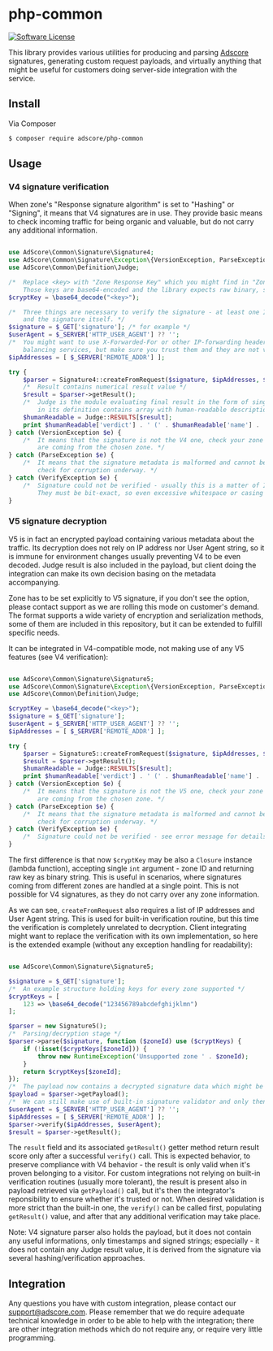 # php-common

[![Software License](https://img.shields.io/badge/license-MIT-brightgreen.svg?style=flat-square)](LICENSE.md)

This library provides various utilities for producing and parsing [Adscore](https://adscore.com) signatures, generating custom request payloads, and
virtually anything that might be useful for customers doing server-side integration with the service.

## Install

Via Composer

``` bash
$ composer require adscore/php-common
```

## Usage

### V4 signature verification

When zone's "Response signature algorithm" is set to "Hashing" or "Signing", it means that V4 signatures are in use. They provide basic means to check
incoming traffic for being organic and valuable, but do not carry any additional information.

``` php

use AdScore\Common\Signature\Signature4;
use AdScore\Common\Signature\Exception\{VersionException, ParseException, VerifyException};
use AdScore\Common\Definition\Judge;

/*  Replace <key> with "Zone Response Key" which you might find in "Zone Encryption" page for given zone. 
    Those keys are base64-encoded and the library expects raw binary, so we need to decode it now. */
$cryptKey = \base64_decode("<key>");

/*  Three things are necessary to verify the signature - at least one IP address, User Agent string 
    and the signature itself. */
$signature = $_GET['signature']; /* for example */
$userAgent = $_SERVER['HTTP_USER_AGENT'] ?? '';
/*  You might want to use X-Forwarded-For or other IP-forwarding headers coming from for example load 
    balancing services, but make sure you trust them and they are not vulnerable to end-user modification! */
$ipAddresses = [ $_SERVER['REMOTE_ADDR'] ]; 

try {
    $parser = Signature4::createFromRequest($signature, $ipAddresses, $userAgent, $cryptKey);
    /*  Result contains numerical result value */
    $result = $parser->getResult();
    /*  Judge is the module evaluating final result in the form of single score. RESULTS constant 
        in its definition contains array with human-readable descriptions of every numerical result, if needed. */
    $humanReadable = Judge::RESULTS[$result];
    print $humanReadable['verdict'] . ' (' . $humanReadable['name'] . ')';
} catch (VersionException $e) {
    /*  It means that the signature is not the V4 one, check your zone settings and ensure the signatures 
        are coming from the chosen zone. */
} catch (ParseException $e) {
    /*  It means that the signature metadata is malformed and cannot be parsed, or contains invalid data, 
        check for corruption underway. */
} catch (VerifyException $e) {
    /*  Signature could not be verified - usually this is a matter of IP / user agent mismatch (or spoofing). 
        They must be bit-exact, so even excessive whitespace or casing change can trigger the problem. */
}

```

### V5 signature decryption

V5 is in fact an encrypted payload containing various metadata about the traffic. Its decryption does not rely on IP address nor User Agent string,
so it is immune for environment changes usually preventing V4 to be even decoded. Judge result is also included in the payload, but client doing the 
integration can make its own decision basing on the metadata accompanying.

Zone has to be set explicitly to V5 signature, if you don't see the option, please contact support as we are rolling this mode on customer's demand.
The format supports a wide variety of encryption and serialization methods, some of them are included in this repository, but it can be extended to
fulfill specific needs.

It can be integrated in V4-compatible mode, not making use of any V5 features (see V4 verification):

``` php

use AdScore\Common\Signature\Signature5;
use AdScore\Common\Signature\Exception\{VersionException, ParseException, VerifyException};
use AdScore\Common\Definition\Judge;

$cryptKey = \base64_decode("<key>");
$signature = $_GET['signature'];
$userAgent = $_SERVER['HTTP_USER_AGENT'] ?? '';
$ipAddresses = [ $_SERVER['REMOTE_ADDR'] ]; 

try {
    $parser = Signature5::createFromRequest($signature, $ipAddresses, $userAgent, $cryptKey);
    $result = $parser->getResult();
    $humanReadable = Judge::RESULTS[$result];
    print $humanReadable['verdict'] . ' (' . $humanReadable['name'] . ')';
} catch (VersionException $e) {
    /*  It means that the signature is not the V5 one, check your zone settings and ensure the signatures 
        are coming from the chosen zone. */
} catch (ParseException $e) {
    /*  It means that the signature metadata is malformed and cannot be parsed, or contains invalid data, 
        check for corruption underway. */
} catch (VerifyException $e) {
    /*  Signature could not be verified - see error message for details. */
}

```

The first difference is that now `$cryptKey` may be also a `Closure` instance (lambda function), accepting single `int` argument - zone ID 
and returning raw key as binary string. 
This is useful in scenarios, where signatures coming from different zones are handled at a single point. This is not possible for V4 signatures, as they
do not carry over any zone information.

As we can see, `createFromRequest` also requires a list of IP addresses and User Agent string. This is used for built-in verification routine, but
this time the verification is completely unrelated to decryption. Client integrating might want to replace the verification with its own implementation,
so here is the extended example (without any exception handling for readability):

``` php

use AdScore\Common\Signature\Signature5;

$signature = $_GET['signature'];
/*  An example structure holding keys for every zone supported */
$cryptKeys = [
    123 => \base64_decode("123456789abcdefghijklmn")
];

$parser = new Signature5();
/*  Parsing/decryption stage */
$parser->parse($signature, function ($zoneId) use ($cryptKeys) {
    if (!isset($cryptKeys[$zoneId])) {
        throw new RuntimeException('Unsupported zone ' . $zoneId);
    }
    return $cryptKeys[$zoneId];
});
/*  The payload now contains a decrypted signature data which might be used to verify the signature */
$payload = $parser->getPayload();
/*  We can still make use of built-in signature validator and only then getResult() is being populated */
$userAgent = $_SERVER['HTTP_USER_AGENT'] ?? '';
$ipAddresses = [ $_SERVER['REMOTE_ADDR'] ]; 
$parser->verify($ipAddresses, $userAgent);
$result = $parser->getResult();

```

The `result` field and its associated `getResult()` getter method return result score only after a successful `verify()` call. This is expected behavior,
to preserve compliance with V4 behavior - the result is only valid when it's proven belonging to a visitor.
For custom integrations not relying on built-in verification routines (usually more tolerant), the result is present also in payload retrieved via 
`getPayload()` call, but it's then the integrator's reponsibility to ensure whether it's trusted or not. When desired validation is more strict than the built-in
one, the `verify()` can be called first, populating `getResult()` value, and after that any additional verification may take place.

Note: V4 signature parser also holds the payload, but it does not contain any useful informations, only timestamps and signed strings; especially - 
it does not contain any Judge result value, it is derived from the signature via several hashing/verification approaches.

## Integration

Any questions you have with custom integration, please contact our support@adscore.com. Please remember that we do require adequate technical knowledge 
in order to be able to help with the integration; there are other integration methods which do not require any, or require very little programming.